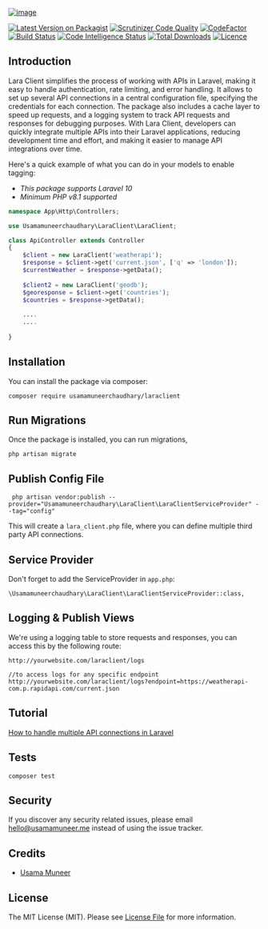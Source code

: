 [![image](https://www.linkpicture.com/q/laraclient.jpg)](https://thewebtier.com)

[![Latest Version on Packagist](https://img.shields.io/packagist/v/usamamuneerchaudhary/laraclient?style=flat-square)](https://packagist.org/packages/usamamuneerchaudhary/laraclient)
[![Scrutinizer Code Quality](https://scrutinizer-ci.com/g/usamamuneerchaudhary/laraclient/badges/quality-score.png?b=main)](https://scrutinizer-ci.com/g/usamamuneerchaudhary/laraclient/?branch=main)
[![CodeFactor](https://www.codefactor.io/repository/github/usamamuneerchaudhary/laraclient/badge)](https://www.codefactor.io/repository/github/usamamuneerchaudhary/laraclient)
[![Build Status](https://scrutinizer-ci.com/g/usamamuneerchaudhary/laraclient/badges/build.png?b=main)](https://scrutinizer-ci.com/g/usamamuneerchaudhary/laraclient/build-status/main)
[![Code Intelligence Status](https://scrutinizer-ci.com/g/usamamuneerchaudhary/laraclient/badges/code-intelligence.svg?b=main)](https://scrutinizer-ci.com/code-intelligence)
[![Total Downloads](https://img.shields.io/packagist/dt/usamamuneerchaudhary/laraclient?style=flat-square)](https://packagist.org/packages/usamamuneerchaudhary/laraclient)
[![Licence](https://img.shields.io/packagist/l/usamamuneerchaudhary/laraclient?style=flat-square)](https://github.com/usamamuneerchaudhary/laraclient/blob/HEAD/LICENSE.md)
## Introduction
Lara Client simplifies the process of working with APIs in Laravel, making it easy to handle authentication, rate 
limiting, and error handling. 
It allows to set up several API connections in a central configuration file, specifying the credentials for each 
connection. 
The package also includes a cache layer to speed up requests, and a logging system to track API requests and responses for debugging purposes. 
With Lara Client, developers can quickly integrate multiple APIs into their Laravel applications, reducing development 
time and effort, and making it easier to manage API integrations over time.

Here's a quick example of what you can do in your models to enable tagging:

- *This package supports Laravel 10*
- *Minimum PHP v8.1 supported*

```php
namespace App\Http\Controllers;

use Usamamuneerchaudhary\LaraClient\LaraClient;

class ApiController extends Controller
{
    $client = new LaraClient('weatherapi');
    $response = $client->get('current.json', ['q' => 'london']);
    $currentWeather = $response->getData();
    
    $client2 = new LaraClient('geodb');
    $georesponse = $client->get('countries');
    $countries = $response->getData();
    
    ....
    ....
    
}
```

## Installation
You can install the package via composer:

`composer require usamamuneerchaudhary/laraclient`
## Run Migrations

Once the package is installed, you can run migrations,

`php artisan migrate`


## Publish Config File
```
 php artisan vendor:publish --provider="Usamamuneerchaudhary\LaraClient\LaraClientServiceProvider" --tag="config"
``` 
This will create a `lara_client.php` file, where you can define multiple third party API connections.

## Service Provider

Don't forget to add the ServiceProvider in `app.php`:

```
\Usamamuneerchaudhary\LaraClient\LaraClientServiceProvider::class,
```
## Logging & Publish Views

We're using a logging table to store requests and responses, you can access this by the following route:
```
http://yourwebsite.com/laraclient/logs

//to access logs for any specific endpoint
http://yourwebsite.com/laraclient/logs?endpoint=https://weatherapi-com.p.rapidapi.com/current.json
```
## Tutorial
[How to handle multiple API connections in Laravel](https://thewebtier.com/how-to-handle-multiple-api-connections-in-laravel)

## Tests
`composer test`

## Security
If you discover any security related issues, please email hello@usamamuneer.me instead of using the issue tracker.

## Credits

- [Usama Muneer](https://github.com/usamamuneerchaudhary)

## License
The MIT License (MIT). Please see [License File](LICENSE.md) for more information.


